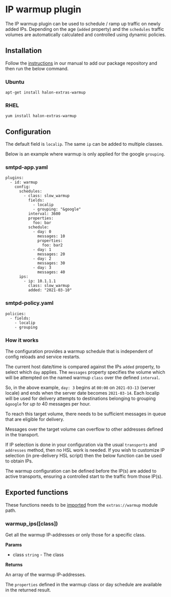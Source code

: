 # IP warmup plugin

The IP warmup plugin can be used to schedule / ramp up traffic on newly added IPs.
Depending on the age (```added``` property) and the ```schedules``` traffic volumes are automatically calculated and controlled using dynamic policies.

## Installation

Follow the [instructions](https://docs.halon.io/manual/comp_install.html#installation) in our manual to add our package repository and then run the below command.

### Ubuntu

```
apt-get install halon-extras-warmup
```

### RHEL

```
yum install halon-extras-warmup
```

## Configuration

The default field is `localip`. The same `ip` can be added to multiple classes.

Below is an example where warmup is only applied for the google `grouping`.

### smtpd-app.yaml

```
plugins:
  - id: warmup
    config:
      schedules:
        - class: slow_warmup
          fields:
            - localip
            - grouping: "&google"
          interval: 3600
          properties:
            foo: bar
          schedule:
            - day: 0
              messages: 10
              properties:
                foo: bar2
            - day: 1
              messages: 20
            - day: 2
              messages: 30
            - day: 3
              messages: 40
      ips:
        - ip: 10.1.1.1
          class: slow_warmup
          added: "2021-03-10"
```

### smtpd-policy.yaml

```
policies:
  - fields:
    - localip
    - grouping
```

### How it works

The configuration provides a warmup schedule that is independent of config reloads and service restarts.

The current host date/time is compared against the IPs `added` property, to select which `day` applies. The `messages` property specifies the volume which will be attempted on the named warmup `class` over the defined `interval`.

So, in the above example, `day: 3` begins at `00:00` on `2021-03-13` (server locale) and ends when the server date becomes `2021-03-14`. Each localip will be used for delivery attempts to destinations belonging to grouping `&google` for _up to_ 40 messages per hour.

To reach this target volume, there needs to be sufficient messages in queue that are eligible for delivery.

Messages over the target volume can overflow to other addresses defined in the transport.

If IP selection is done in your configuration via the usual `transports` and `addresses` method, then no HSL work is needed. If you wish to customize IP selection (in pre-delivery HSL script) then the below function can be used to obtain IPs.

The warmup configuration can be defined before the IP(s) are added to active transports, ensuring a controlled start to the traffic from those IP(s).

## Exported functions

These functions needs to be [imported](https://docs.halon.io/hsl/structures.html#import) from the `extras://warmup` module path.

### warmup_ips([class])

Get all the warmup IP-addresses or only those for a specific class.

**Params**

- class `string` - The class

**Returns**

An array of the warmup IP-addresses.

The `properties` defined in the warmup class or day schedule are available in the returned result.
